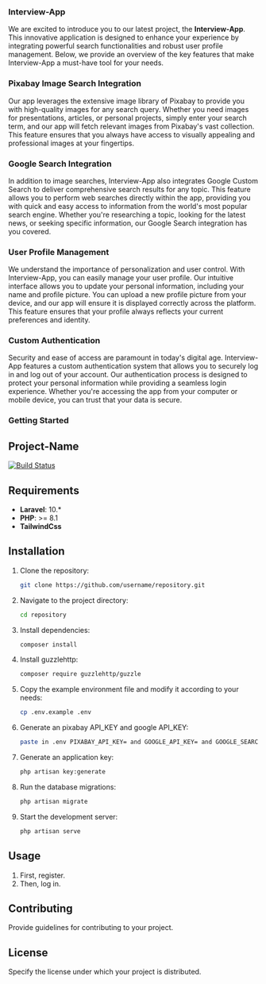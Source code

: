 ### **Interview-App**
We are excited to introduce you to our latest project, the **Interview-App**. This innovative application is designed to enhance your experience by integrating powerful search functionalities and robust user profile management. Below, we provide an overview of the key features that make Interview-App a must-have tool for your needs.

### **Pixabay Image Search Integration**
Our app leverages the extensive image library of Pixabay to provide you with high-quality images for any search query. Whether you need images for presentations, articles, or personal projects, simply enter your search term, and our app will fetch relevant images from Pixabay's vast collection. This feature ensures that you always have access to visually appealing and professional images at your fingertips.

### **Google Search Integration**
In addition to image searches, Interview-App also integrates Google Custom Search to deliver comprehensive search results for any topic. This feature allows you to perform web searches directly within the app, providing you with quick and easy access to information from the world's most popular search engine. Whether you're researching a topic, looking for the latest news, or seeking specific information, our Google Search integration has you covered.

### **User Profile Management**
We understand the importance of personalization and user control. With Interview-App, you can easily manage your user profile. Our intuitive interface allows you to update your personal information, including your name and profile picture. You can upload a new profile picture from your device, and our app will ensure it is displayed correctly across the platform. This feature ensures that your profile always reflects your current preferences and identity.

### **Custom Authentication**
Security and ease of access are paramount in today's digital age. Interview-App features a custom authentication system that allows you to securely log in and log out of your account. Our authentication process is designed to protect your personal information while providing a seamless login experience. Whether you're accessing the app from your computer or mobile device, you can trust that your data is secure.

### **Getting Started**
## Project-Name

[![Build Status](https://travis-ci.org/username/repository.svg?branch=master)](https://travis-ci.org/username/repository)

## Requirements

- **Laravel**: 10.*
- **PHP**: >= 8.1
- **TailwindCss**
## Installation

1. Clone the repository:
    ```sh
    git clone https://github.com/username/repository.git
    ```

2. Navigate to the project directory:
    ```sh
    cd repository
    ```

3. Install dependencies:
    ```sh
    composer install
    ```

4. Install guzzlehttp:
    ```sh
    composer require guzzlehttp/guzzle
    ```


5. Copy the example environment file and modify it according to your needs:
    ```sh
    cp .env.example .env
    ```

6. Generate an pixabay API_KEY and google API_KEY:
    ```sh
    paste in .env PIXABAY_API_KEY= and GOOGLE_API_KEY= and GOOGLE_SEARCH_ENGINE_ID=
    ```

7. Generate an application key:
    ```sh
    php artisan key:generate
    ```

8. Run the database migrations:
    ```sh
    php artisan migrate
    ```

9. Start the development server:
    ```sh
    php artisan serve
    ```

## Usage

1. First, register.
2. Then, log in.

## Contributing

Provide guidelines for contributing to your project.

## License

Specify the license under which your project is distributed.


